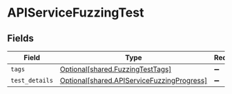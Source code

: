 # APIServiceFuzzingTest


## Fields

| Field                                                                                              | Type                                                                                               | Required                                                                                           | Description                                                                                        |
| -------------------------------------------------------------------------------------------------- | -------------------------------------------------------------------------------------------------- | -------------------------------------------------------------------------------------------------- | -------------------------------------------------------------------------------------------------- |
| `tags`                                                                                             | [Optional[shared.FuzzingTestTags]](undefined/models/shared/fuzzingtesttags.md)                     | :heavy_minus_sign:                                                                                 | N/A                                                                                                |
| `test_details`                                                                                     | [Optional[shared.APIServiceFuzzingProgress]](undefined/models/shared/apiservicefuzzingprogress.md) | :heavy_minus_sign:                                                                                 | N/A                                                                                                |